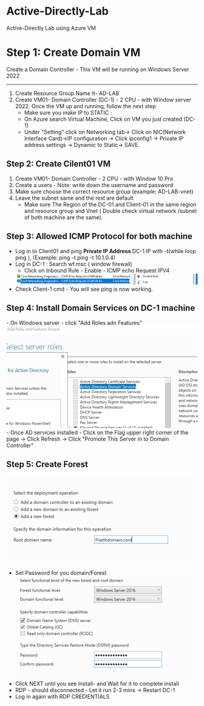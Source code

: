 # Active-Directly-Lab
Active-Directly Lab using Azure VM


<h1>Step 1: Create Domain VM</h1>

Create a Domain Controller - This VM will be running on Windows Server 2022
<hr>

1. Create Resource Group Name It- AD-LAB
2. Create VM01- Domain Controller (DC-1) - 2 CPU - with Window server 2022. Once the VM up and running, follow the next step
    - Make sure you make IP to STATIC :
    - On Azure search Virtual Machine, Click on VM you just created (DC-1)
    - Under "Setting" click on Networking tab-> Click on NIC(Network Interface Card)->IP configuration -> Click ipconfig1 -> Private IP address settings -> Dynamic to Static-> SAVE.


 <h2>Step 2: Create Cilent01 VM </h2>

1. Create VM01- Domain Controller - 2 CPU - with Window 10 Pro
2. Create a users - Note: write down the username and password
3. Make sure choose the correct resource group (example: AD-LAB-vnet)
4. Leave the subnet same and the rest are default
    - Make sure The Region of the DC-01 and Client-01  in the same region and resource group and Vnet ( Double check virtual network /subnet of both machine are the same).

<h2>Step 3: Allowed ICMP Protocol for both machine </h2>


- Log in to Client01 and ping <strong>Private IP Address </strong>DC-1 IP with -t(while loop ping ), (Example: ping -t ping -t 10.1.0.4)
- Log in DC-1 : Search wf.msc ( window firewall)
    - Click on Inbound Rule - Enable - ICMP echo Request IPV4
    <img src="images/Inbound_rules.png" alt="enable rules pic" >
- Check Client-1 cmd - You will see ping is now working. 

<h2>Step 4: Install Domain Services on DC-1 machine </h2>
    - On Windows server - click "Add Roles adn Features"
<img src="images/AD_services.png" alt="ad services " >
    - Once AD services installed - Click on the Flag upper right corner of the page -> Click Refresh -> Click "Promote This Server in to Domain Controller"

<h2>Step 5: Create Forest </h2>

<img src="images/Pisethdomain.com.png" alt="Piseth Domain Pic
 " >
 - Set Password for you domain/Forest
 <img src="images/set_pw.png" alt="Piseth Domain Pic
 " >
 - Click NEXT until you see Install- and Wait for it to complete install
 - RDP - should disconnected - Let it run 2-3 mins -> Restart DC-1
 - Log in again with RDP CREDIENTIALS